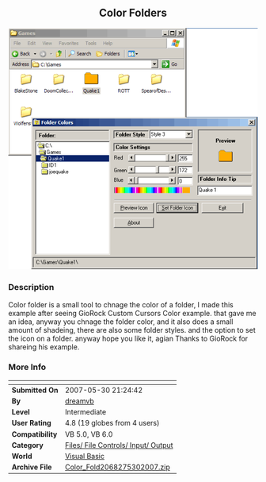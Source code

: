 ﻿<div align="center">

## Color Folders

<img src="PIC2007530235917717.gif">
</div>

### Description

Color folder is a small tool to chnage the color of a folder, I made this example after seeing GioRock Custom Cursors Color example. that gave me an idea, anyway you chnage the folder color, and it also does a small amount of shadeing, there are also some folder styles. and the option to set the icon on a folder. anyway hope you like it, agian Thanks to GioRock for shareing his example.
 
### More Info
 


<span>             |<span>
---                |---
**Submitted On**   |2007-05-30 21:24:42
**By**             |[dreamvb](https://github.com/Planet-Source-Code/PSCIndex/blob/master/ByAuthor/dreamvb.md)
**Level**          |Intermediate
**User Rating**    |4.8 (19 globes from 4 users)
**Compatibility**  |VB 5\.0, VB 6\.0
**Category**       |[Files/ File Controls/ Input/ Output](https://github.com/Planet-Source-Code/PSCIndex/blob/master/ByCategory/files-file-controls-input-output__1-3.md)
**World**          |[Visual Basic](https://github.com/Planet-Source-Code/PSCIndex/blob/master/ByWorld/visual-basic.md)
**Archive File**   |[Color\_Fold2068275302007\.zip](https://github.com/Planet-Source-Code/dreamvb-color-folders__1-68713/archive/master.zip)








